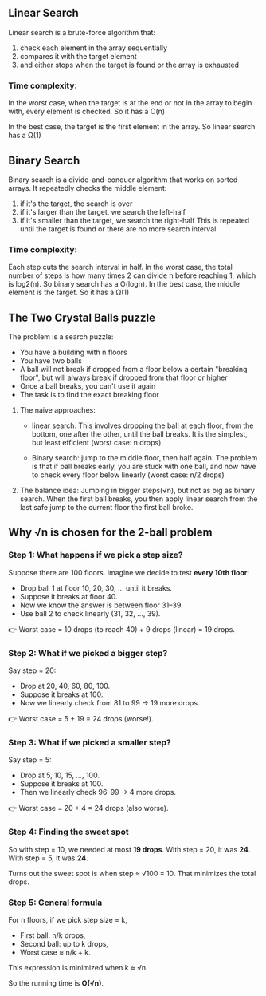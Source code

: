 ## Linear Search

Linear search is a brute-force algorithm that:

1. check each element in the array sequentially
2. compares it with the target element
3. and either stops when the target is found or the array is exhausted

### Time complexity:

In the worst case, when the target is at the end or not in the array to begin with, every element is checked.
So it has a O(n)

In the best case, the target is the first element in the array.
So linear search has a Ω(1)

## Binary Search

Binary search is a divide-and-conquer algorithm that works on sorted arrays.
It repeatedly checks the middle element:

1. if it's the target, the search is over
2. if it's larger than the target, we search the left-half
3. if it's smaller than the target, we search the right-half
   This is repeated until the target is found or there are no more search interval

### Time complexity:

Each step cuts the search interval in half. In the worst case, the total number of steps is how many times 2 can divide n before reaching 1, which is log2(n).
So binary search has a O(logn). In the best case, the middle element is the target. So it has a Ω(1)

## The Two Crystal Balls puzzle

The problem is a search puzzle:

- You have a building with n floors
- You have two balls
- A ball will not break if dropped from a floor below a certain "breaking floor", but will always break if dropped from that floor or higher
- Once a ball breaks, you can't use it again
- The task is to find the exact breaking floor

1. The naive approaches:

   - linear search. This involves dropping the ball at each floor, from the bottom, one after the other, until the ball breaks. It is the simplest, but least efficient (worst case: n drops)

   - Binary search: jump to the middle floor, then half again. The problem is that if ball breaks early, you are stuck with one ball, and now have to check every floor below linearly (worst case: n/2 drops)

2. The balance idea: Jumping in bigger steps(√n), but not as big as binary search. When the first ball breaks, you then apply linear search from the last safe jump to the current floor the first ball broke.

## Why √n is chosen for the 2-ball problem

### Step 1: What happens if we pick a step size?

Suppose there are 100 floors. Imagine we decide to test **every 10th floor**:

- Drop ball 1 at floor 10, 20, 30, … until it breaks.
- Suppose it breaks at floor 40.
- Now we know the answer is between floor 31–39.
- Use ball 2 to check linearly (31, 32, …, 39).

👉 Worst case = 10 drops (to reach 40) + 9 drops (linear) = 19 drops.

### Step 2: What if we picked a bigger step?

Say step = 20:

- Drop at 20, 40, 60, 80, 100.
- Suppose it breaks at 100.
- Now we linearly check from 81 to 99 → 19 more drops.

👉 Worst case = 5 + 19 = 24 drops (worse!).

### Step 3: What if we picked a smaller step?

Say step = 5:

- Drop at 5, 10, 15, …, 100.
- Suppose it breaks at 100.
- Then we linearly check 96–99 → 4 more drops.

👉 Worst case = 20 + 4 = 24 drops (also worse).

### Step 4: Finding the sweet spot

So with step = 10, we needed at most **19 drops**.
With step = 20, it was **24**.
With step = 5, it was **24**.

Turns out the sweet spot is when step ≈ √100 = 10.
That minimizes the total drops.

### Step 5: General formula

For n floors, if we pick step size = k,

- First ball: n/k drops,
- Second ball: up to k drops,
- Worst case ≈ n/k + k.

This expression is minimized when k ≈ √n.

So the running time is **O(√n)**.
